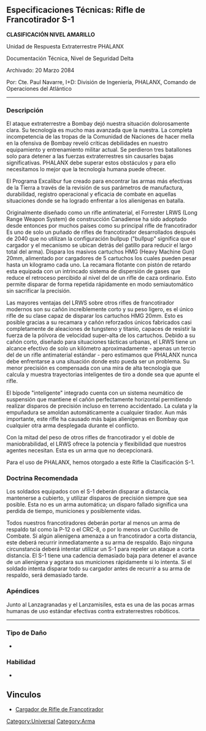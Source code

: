 ## Especificaciones Técnicas: Rifle de Francotirador S-1

**CLASIFICACIÓN NIVEL AMARILLO**

Unidad de Respuesta Extraterrestre PHALANX

Documentación Técnica, Nivel de Seguridad Delta

Archivado: 20 Marzo 2084

Por: Cte. Paul Navarre, I+D: División de Ingeniería, PHALANX, Comando de
Operaciones del Atlántico

------------------------------------------------------------------------

### Descripción

El ataque extraterrestre a Bombay dejó nuestra situación dolorosamente
clara. Su tecnología es mucho mas avanzada que la nuestra. La completa
incompetencia de las tropas de la Comunidad de Naciones de hacer mella
en la ofensiva de Bombay reveló críticas debilidades en nuestro
equipamiento y entrenamiento militar actual. Se perdieron tres
batallones solo para detener a las fuerzas extraterrestres sin causarles
bajas significativas. PHALANX debe superar estos obstáculos y para ello
necesitamos lo mejor que la tecnología humana puede ofrecer.

El Programa Excalibur fue creado para encontrar las armas más efectivas
de la Tierra a través de la revisión de sus parámetros de manufactura,
durabilidad, registro operacional y eficacia de combate en aquellas
situaciones donde se ha logrado enfrentar a los alienígenas en batalla.

Originalmente diseñado como un rifle antimaterial, el Forrester LRWS
(Long Range Weapon System) de construcción Canadiense ha sido adoptado
desde entonces por muchos países como su principal rifle de
francotirador Es uno de solo un puñado de rifles de francotirador
desarrollados después de 2040 que no utilizan la configuración bullpup
("bullpup" significa que el cargador y el mecanismo se ubican detrás del
gatillo para reducir el largo total del arma). Dispara los masivos
cartuchos HMG (Heavy Machine Gun) 20mm, alimentado por cargadores de 5
cartuchos los cuales pueden pesar hasta un kilogramo cada uno. La
recamara flotante con pistón de retardo esta equipada con un intrincado
sistema de dispersión de gases que reduce el retroceso percibido al
nivel del de un rifle de caza ordinario. Esto permite disparar de forma
repetida rápidamente en modo semiautomático sin sacrificar la precisión.

Las mayores ventajas del LRWS sobre otros rifles de francotirador
modernos son su cañón increíblemente corto y su peso ligero, es el único
rifle de su clase capaz de disparar los cartuchos HMG 20mm. Esto es
posible gracias a su recamara y cañón reforzados únicos fabricados casi
completamente de aleaciones de tungsteno y titanio, capaces de resistir
la fuerza de la pólvora de velocidad super-alta de los cartuchos. Debido
a su cañón corto, diseñado para situaciones tácticas urbanas, el LRWS
tiene un alcance efectivo de solo un kilómetro aproximadamente - apenas
un tercio del de un rifle antimaterial estándar - pero estimamos que
PHALANX nunca debe enfrentarse a una situación donde esto pueda ser un
problema. Su menor precisión es compensada con una mira de alta
tecnología que calcula y muestra trayectorias inteligentes de tiro a
donde sea que apunte el rifle.

El bípode "inteligente" integrado cuenta con un sistema neumático de
suspensión que mantiene el cañón perfectamente horizontal permitiendo
realizar disparos de precisión incluso en terreno accidentado. La culata
y la empuñadura se amoldan automáticamente a cualquier tirador. Aun más
importante, este rifle ha causado más bajas alienígenas en Bombay que
cualquier otra arma desplegada durante el conflicto.

Con la mitad del peso de otros rifles de francotirador y el doble de
maniobrabilidad, el LRWS ofrece la potencia y flexibilidad que nuestros
agentes necesitan. Esta es un arma que no decepcionará.

Para el uso de PHALANX, hemos otorgado a este Rifle la Clasificación
S-1.

### Doctrina Recomendada

Los soldados equipados con el S-1 deberán disparar a distancia,
mantenerse a cubierto, y utilizar disparos de precisión siempre que sea
posible. Esta no es un arma automática; un disparo fallado significa una
perdida de tiempo, municiones y posiblemente vidas.

Todos nuestros francotiradores deberán portar al menos un arma de
respaldo tal como la P-12 o el CRC-8, o por lo menos un Cuchillo de
Combate. Si algún alienígena amenaza a un francotirador a corta
distancia, este deberá recurrir inmediatamente a su arma de respaldo.
Bajo ninguna circunstancia deberá intentar utilizar un S-1 para repeler
un ataque a corta distancia. El S-1 tiene una cadencia demasiado baja
para detener el avance de un alienígena y agotara sus municiones
rápidamente si lo intenta. Si el soldado intenta disparar todo su
cargador antes de recurrir a su arma de respaldo, será demasiado tarde.

### Apéndices

Junto al Lanzagranadas y el Lanzamisiles, esta es una de las pocas armas
humanas de uso estándar efectivas contra extraterrestres robóticos.

------------------------------------------------------------------------

### Tipo de Daño

-

### Habilidad

-

## Vinculos

- [Cargador de Rifle de
  Francotirador](Translation:Sniper_mag_txt/es "wikilink")

[Category:Universal](Category:Universal "wikilink")
[Category:Arma](Category:Arma "wikilink")